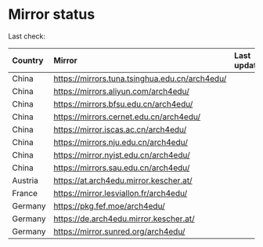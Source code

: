 <script src="./time.js"></script>
# Mirror status
Last check: <script type="text/javascript">localize(1712359132.3113737);</script>

|Country|Mirror|Last update|
|:------|:-----|:----------|
|China|https://mirrors.tuna.tsinghua.edu.cn/arch4edu/|<script type="text/javascript">localize(1712341802);</script>|
|China|https://mirrors.aliyun.com/arch4edu/|<script type="text/javascript">localize(1712341802);</script>|
|China|https://mirrors.bfsu.edu.cn/arch4edu/|<script type="text/javascript">localize(1712341802);</script>|
|China|https://mirrors.cernet.edu.cn/arch4edu/|<script type="text/javascript">localize(1712341802);</script>|
|China|https://mirror.iscas.ac.cn/arch4edu/|<script type="text/javascript">localize(1712341802);</script>|
|China|https://mirrors.nju.edu.cn/arch4edu/|<script type="text/javascript">localize(1712255543);</script>|
|China|https://mirror.nyist.edu.cn/arch4edu/|<script type="text/javascript">localize(1712341802);</script>|
|China|https://mirrors.sau.edu.cn/arch4edu/|<script type="text/javascript">localize(1712341802);</script>|
|Austria|https://at.arch4edu.mirror.kescher.at/|<script type="text/javascript">localize(1712341802);</script>|
|France|https://mirror.lesviallon.fr/arch4edu/|<script type="text/javascript">localize(1712298726);</script>|
|Germany|https://pkg.fef.moe/arch4edu/|<script type="text/javascript">localize(1712341802);</script>|
|Germany|https://de.arch4edu.mirror.kescher.at/|<script type="text/javascript">localize(1712341802);</script>|
|Germany|https://mirror.sunred.org/arch4edu/|<script type="text/javascript">localize(1712341802);</script>|

<script src="./tablefilter/tablefilter.js"></script>
<script src="./table.js"></script>